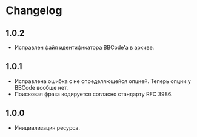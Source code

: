 # Changelog

## 1.0.2

- Исправлен файл идентификатора BBCode'а в архиве.

## 1.0.1

- Исправлена ошибка с не определяющейся опцией. Теперь опции у BBCode вообще нет.
- Поисковая фраза кодируется согласно стандарту RFC 3986.

## 1.0.0

- Инициализация ресурса.
